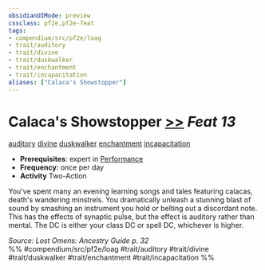 ```yaml
---
obsidianUIMode: preview
cssclass: pf2e,pf2e-feat
tags:
- compendium/src/pf2e/loag
- trait/auditory
- trait/divine
- trait/duskwalker
- trait/enchantment
- trait/incapacitation
aliases: ["Calaca's Showstopper"]
---
```

# Calaca's Showstopper  [>>](/rules/core-rulebook/chapter-9-playing-the-game.md#Actions "Two-Action") *Feat 13*  
[auditory](/rules/traits/auditory.md)  [divine](/rules/traits/divine.md)  [duskwalker](/rules/traits/duskwalker-apg.md)  [enchantment](/rules/traits/enchantment.md)  [incapacitation](/rules/traits/incapacitation.md)  

- **Prerequisites**: expert in [Performance](/compendium/skills.md#Performance)
- **Frequency**: once per day
- **Activity** Two-Action

You've spent many an evening learning songs and tales featuring calacas, death's wandering minstrels. You dramatically unleash a stunning blast of sound by smashing an instrument you hold or belting out a discordant note. This has the effects of synaptic pulse, but the effect is auditory rather than mental. The DC is either your class DC or spell DC, whichever is higher.

*Source: Lost Omens: Ancestry Guide p. 32*  
%% #compendium/src/pf2e/loag #trait/auditory #trait/divine #trait/duskwalker #trait/enchantment #trait/incapacitation %%